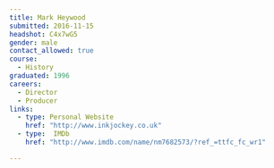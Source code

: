 ```yaml
---
title: Mark Heywood
submitted: 2016-11-15
headshot: C4x7wG5
gender: male
contact_allowed: true
course:
  - History
graduated: 1996
careers:
  - Director
  - Producer
links:
  - type: Personal Website
    href: "http://www.inkjockey.co.uk"
  - type:  IMDb
    href: "http://www.imdb.com/name/nm7682573/?ref_=ttfc_fc_wr1"

---
```

